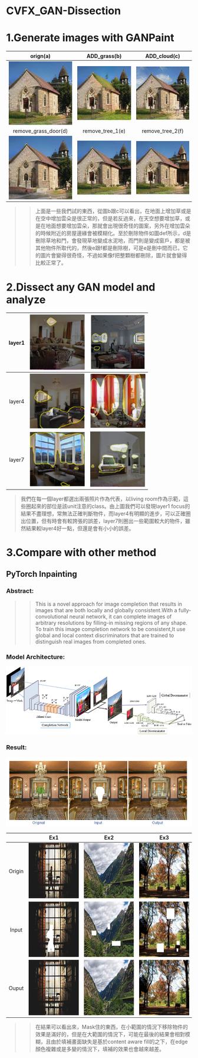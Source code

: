 # CVFX_GAN-Dissection
  # 1.Generate images with GANPaint
  
  | orign(a)        | ADD_grass(b)          | ADD_cloud(c)  |
  | :-------------: |:-------------:| :-----:|
  | ![image](https://github.com/CharlieYao1996/CVFX_GAN-Dissection/blob/master/oriign.PNG?raw=true)        | ![image](https://github.com/CharlieYao1996/CVFX_GAN-Dissection/blob/master/ADD_grass.PNG?raw=true)      | ![image](https://github.com/CharlieYao1996/CVFX_GAN-Dissection/blob/master/ADD_cloud.PNG?raw=true) |
  | remove_grass_door(d)        | remove_tree_1(e)      |   remove_tree_2(f) |
  | ![image](https://github.com/CharlieYao1996/CVFX_GAN-Dissection/blob/master/remove_grass_door.png?raw=true)      | ![image](https://github.com/CharlieYao1996/CVFX_GAN-Dissection/blob/master/remove_tree_1.png?raw=true)      |   ![image](https://github.com/CharlieYao1996/CVFX_GAN-Dissection/blob/master/remove_tree_2.png?raw=true) |

  
  >>上面是一些我們試的東西，從圖b跟c可以看出，在地面上增加草或是在空中增加雲朵是很正常的，但是若反過來，在天空想要增加草，或是在地面想要增加雲朵，那就會出現很奇怪的圖案，另外在增加雲朵的時候附近的房屋邊緣會被模糊化。至於刪除物件如圖def所示，d是刪除草地和門，會發現草地變成水泥地，而門則是變成窗戶，都是被其他物件所取代的，然後e跟f都是刪除樹，可是e是刪中間而已，它的圖片會變得很奇怪，不過如果像f把整顆樹都刪除，圖片就會變得比較正常了。
  
  # 2.Dissect any GAN model and analyze
  
  | layer1        | <img width="150" height="150" src="https://github.com/CharlieYao1996/CVFX_GAN-Dissection/blob/master/layer1_1.PNG"/>          | <img width="150" height="150" src="https://github.com/CharlieYao1996/CVFX_GAN-Dissection/blob/master/layer1_2.PNG"/>  |
| :-------------: |:-------------:| :-----:|
| layer4        | <img width="150" height="150" src="https://github.com/CharlieYao1996/CVFX_GAN-Dissection/blob/master/layer4_1.PNG"/>      | <img width="150" height="150" src="https://github.com/CharlieYao1996/CVFX_GAN-Dissection/blob/master/layer4_2.PNG"/> |
| layer7       | <img width="150" height="150" src="https://github.com/CharlieYao1996/CVFX_GAN-Dissection/blob/master/layer7_1.PNG"/>      |   <img width="150" height="150" src="https://github.com/CharlieYao1996/CVFX_GAN-Dissection/blob/master/layer7_2.PNG"/> |

  >我們在每一個layer都選出兩張照片作為代表，以living room作為示範，這些圈起來的部位是該unit注意的class。由上圖我們可以發現layer1 focus的結果不盡理想，常無法正確判斷物件，而layer4有明顯的進步，可以正確圈出位置，但有時會有較誇張的誤差，layer7則圈出一些範圍較大的物件，雖然結果較layer4好一點，但還是會有小小的誤差。


  # 3.Compare with other method
   ## PyTorch Inpainting
   ### Abstract:  
  
  >>This is a novel approach for image completion that results in images that are both locally and globally consistent.With a fully-convolutional neural network, it can complete images of arbitrary resolutions by filling-in missing regions of any shape. To train this image completion network to be consistent,It use global and local context discriminators that are trained to distinguish real images from completed ones.
  ### Model Architecture:  
  ![image](https://github.com/CharlieYao1996/CVFX_GAN-Dissection/blob/master/model_v2.png?raw=true)
 
  ### Result:
  ![image](https://github.com/CharlieYao1996/CVFX_GAN-Dissection/blob/master/result_1.png?raw=true)

|              | Ex1          | Ex2           | Ex3   |
|:------------:|:------------:|:-------------:|:-----:|
| Origin       | <img width="150" height="150" src="https://github.com/CharlieYao1996/CVFX_GAN-Dissection/blob/master/r1-1.png"/>        | <img width="150" height="150" src="https://github.com/CharlieYao1996/CVFX_GAN-Dissection/blob/master/r2-1.png"/>      | <img width="150" height="150" src="https://github.com/CharlieYao1996/CVFX_GAN-Dissection/blob/master/r3-1.png"/> |
| Input        | <img width="150" height="150" src="https://github.com/CharlieYao1996/CVFX_GAN-Dissection/blob/master/r1-2.png"/>        | <img width="150" height="150" src="https://github.com/CharlieYao1996/CVFX_GAN-Dissection/blob/master/r2-2.png"/>      |  <img width="150" height="150" src="https://github.com/CharlieYao1996/CVFX_GAN-Dissection/blob/master/r3-2.png"/> |
| Ouput        | <img width="150" height="150" src="https://github.com/CharlieYao1996/CVFX_GAN-Dissection/blob/master/r1-3.png"/>      | <img width="150" height="150" src="https://github.com/CharlieYao1996/CVFX_GAN-Dissection/blob/master/r2-3.png"/>      |   <img width="150" height="150" src="https://github.com/CharlieYao1996/CVFX_GAN-Dissection/blob/master/r3-3.png"/> |


>>在結果可以看出來，Mask住的東西，在小範圍的情況下移除物件的效果是滿好的，但是在大範圍的情況下，可能在最後的結果會相對模糊，且由於填補畫面缺失是基於content aware fill的之下，在edge顏色複雜或是多變的情況下，填補的效果也會越來越差。

